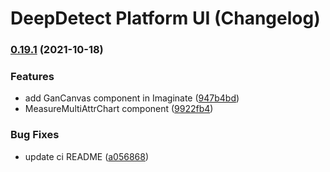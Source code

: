 # DeepDetect Platform UI (Changelog)

### [0.19.1](https://github.com/jolibrain/platform_ui/compare/v0.19.0...v0.19.1) (2021-10-18)


### Features

* add GanCanvas component in Imaginate ([947b4bd](https://github.com/jolibrain/platform_ui/commit/947b4bd73879472f017f800eff99c836784cfd46))
* MeasureMultiAttrChart component ([9922fb4](https://github.com/jolibrain/platform_ui/commit/9922fb4cfe19bc9e8f6fd9b467446dfd650e0a85))


### Bug Fixes

* update ci README ([a056868](https://github.com/jolibrain/platform_ui/commit/a056868afe8d359fac83c927818b32ff1a46b986))
